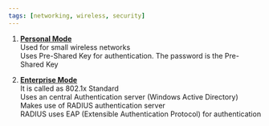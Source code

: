 ```yaml
---
tags: [networking, wireless, security]
---
```


1. **<u>Personal Mode</u>**  
   Used for small wireless networks  
   Uses Pre-Shared Key for authentication. The password is the Pre-Shared Key

2. **<u>Enterprise Mode</u>**  
   It is called as 802.1x Standard  
   Uses an central Authentication server (Windows Active Directory)  
   Makes use of RADIUS authentication server  
   RADIUS uses EAP (Extensible Authentication Protocol) for authentication
